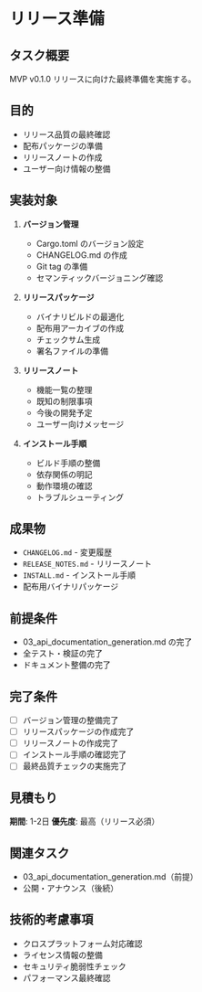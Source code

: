 # リリース準備

## タスク概要
MVP v0.1.0 リリースに向けた最終準備を実施する。

## 目的
- リリース品質の最終確認
- 配布パッケージの準備
- リリースノートの作成
- ユーザー向け情報の整備

## 実装対象
1. **バージョン管理**
   - Cargo.toml のバージョン設定
   - CHANGELOG.md の作成
   - Git tag の準備
   - セマンティックバージョニング確認

2. **リリースパッケージ**
   - バイナリビルドの最適化
   - 配布用アーカイブの作成
   - チェックサム生成
   - 署名ファイルの準備

3. **リリースノート**
   - 機能一覧の整理
   - 既知の制限事項
   - 今後の開発予定
   - ユーザー向けメッセージ

4. **インストール手順**
   - ビルド手順の整備
   - 依存関係の明記
   - 動作環境の確認
   - トラブルシューティング

## 成果物
- `CHANGELOG.md` - 変更履歴
- `RELEASE_NOTES.md` - リリースノート
- `INSTALL.md` - インストール手順
- 配布用バイナリパッケージ

## 前提条件
- 03_api_documentation_generation.md の完了
- 全テスト・検証の完了
- ドキュメント整備の完了

## 完了条件
- [ ] バージョン管理の整備完了
- [ ] リリースパッケージの作成完了
- [ ] リリースノートの作成完了
- [ ] インストール手順の確認完了
- [ ] 最終品質チェックの実施完了

## 見積もり
**期間**: 1-2日
**優先度**: 最高（リリース必須）

## 関連タスク
- 03_api_documentation_generation.md（前提）
- 公開・アナウンス（後続）

## 技術的考慮事項
- クロスプラットフォーム対応確認
- ライセンス情報の整備
- セキュリティ脆弱性チェック
- パフォーマンス最終確認